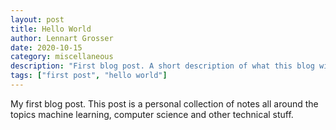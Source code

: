 ```yaml
---
layout: post
title: Hello World
author: Lennart Grosser
date: 2020-10-15
category: miscellaneous
description: "First blog post. A short description of what this blog will be about."
tags: ["first post", "hello world"]
---
```


My first blog post. This post is a personal collection of notes all around the topics machine learning, computer science and other technical stuff.
